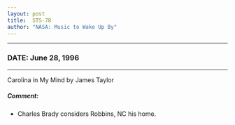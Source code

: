 ```yaml
---
layout: post
title:  STS-78
author: "NASA: Music to Wake Up By"
---
```


----
### DATE: June 28, 1996
----
Carolina in My Mind by James Taylor

##### Comment:
* Charles Brady considers Robbins, NC his home.
